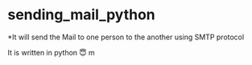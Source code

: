 # sending_mail_python



*It will send the Mail to one person to the another using SMTP protocol

It is written in python 😇
                            m
